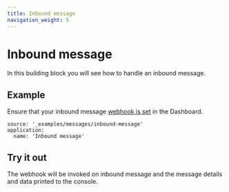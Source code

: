 ```yaml
---
title: Inbound message
navigation_weight: 5
---
```


# Inbound message

In this building block you will see how to handle an inbound message.

## Example

Ensure that your inbound message [webhook is set](/messages/building-blocks/configure-webhooks) in the Dashboard.

```building_blocks
source: '_examples/messages/inbound-message'
application:
  name: 'Inbound message'
```

## Try it out

The webhook will be invoked on inbound message and the message details and data printed to the console.
